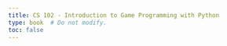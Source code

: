 ```yaml
---
title: CS 102 - Introduction to Game Programming with Python
type: book  # Do not modify.
toc: false
---
```




